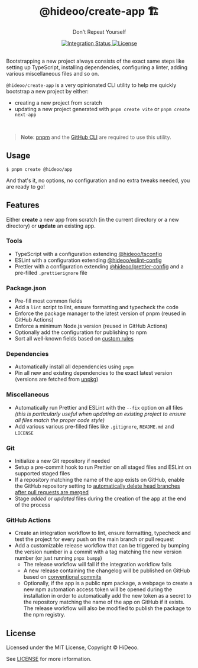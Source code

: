 <div align="center">
  <h1>@hideoo/create-app 🏗️</h1>
  <p>Don't Repeat Yourself</p>
</div>

<div align="center">
  <a href="https://github.com/HiDeoo/create-app/actions/workflows/integration.yml">
    <img alt="Integration Status" src="https://github.com/HiDeoo/create-app/actions/workflows/integration.yml/badge.svg" />
  </a>
  <a href="https://github.com/HiDeoo/create-app/blob/main/LICENSE">
    <img alt="License" src="https://badgen.net/github/license/HiDeoo/create-app" />
  </a>
  <br />
  <br />
</div>

Bootstrapping a new project always consists of the exact same steps like setting up TypeScript, installing dependencies, configuring a linter, adding various miscellaneous files and so on.

`@hideoo/create-app` is a very opinionated CLI utility to help me quickly bootstrap a new project by either:

- creating a new project from scratch
- updating a new project generated with `pnpm create vite` or `pnpm create next-app`

<br />

> **Note**: [pnpm](https://pnpm.io) and the [GitHub CLI](https://cli.github.com) are required to use this utility.

## Usage

```shell
$ pnpm create @hideoo/app
```

And that's it, no options, no configuration and no extra tweaks needed, you are ready to go!

## Features

Either **create** a new app from scratch (in the current directory or a new directory) or **update** an existing app.

### Tools

- TypeScript with a configuration extending [@hideoo/tsconfig](https://github.com/HiDeoo/tsconfig)
- ESLint with a configuration extending [@hideoo/eslint-config](https://github.com/HiDeoo/eslint-config)
- Prettier with a configuration extending [@hideoo/prettier-config](https://github.com/HiDeoo/prettier-config) and a pre-filled `.prettierignore` file

### Package.json

- Pre-fill most common fields
- Add a `lint` script to lint, ensure formatting and typecheck the code
- Enforce the package manager to the latest version of pnpm (reused in GitHub Actions)
- Enforce a minimum Node.js version (reused in GitHub Actions)
- Optionally add the configuration for publishing to npm
- Sort all well-known fields based on [custom rules](src/config.ts#L16-L88)

### Dependencies

- Automatically install all dependencies using `pnpm`
- Pin all new and existing dependencies to the exact latest version (versions are fetched from [unpkg](https://unpkg.com))

### Miscellaneous

- Automatically run Prettier and ESLint with the `--fix` option on all files _(this is particularly useful when updating an existing project to ensure all files match the proper code style)_
- Add various various pre-filled files like `.gitignore`, `README.md` and `LICENSE`

### Git

- Initialize a new Git repository if needed
- Setup a pre-commit hook to run Prettier on all staged files and ESLint on supported staged files
- If a repository matching the name of the app exists on GitHub, enable the GitHub repository setting to [automatically delete head branches after pull requests are merged](https://docs.github.com/en/repositories/configuring-branches-and-merges-in-your-repository/configuring-pull-request-merges/managing-the-automatic-deletion-of-branches)
- Stage _added_ or _updated_ files during the creation of the app at the end of the process

### GitHub Actions

- Create an integration workflow to lint, ensure formatting, typecheck and test the project for every push on the main branch or pull request
- Add a customizable release workflow that can be triggered by bumping the version number in a commit with a tag matching the new version number (or just running `pnpx bumpp`)
  - The release workflow will fail if the integration workflow fails
  - A new release containing the changelog will be published on GitHub based on [conventional commits](https://www.conventionalcommits.org)
  - Optionally, if the app is a public npm package, a webpage to create a new npm automation access token will be opened during the installation in order to automatically add the new token as a secret to the repository matching the name of the app on GitHub if it exists. The release workflow will also be modified to publish the package to the npm registry.

## License

Licensed under the MIT License, Copyright © HiDeoo.

See [LICENSE](https://github.com/HiDeoo/create-app/blob/main/LICENSE) for more information.

